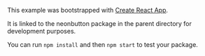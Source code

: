 This example was bootstrapped with [Create React App](https://github.com/facebook/create-react-app).

It is linked to the neonbutton package in the parent directory for development purposes.

You can run `npm install` and then `npm start` to test your package.
